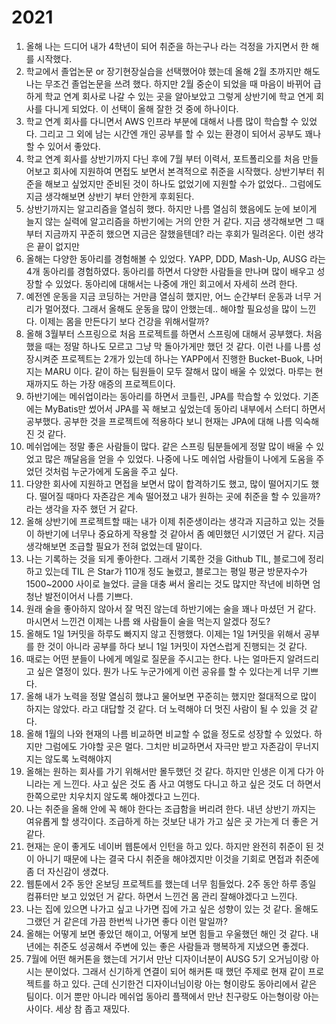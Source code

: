 # 2021

1. 올해 나는 드디어 내가 4학년이 되어 취준을 하는구나 라는 걱정을 가지면서 한 해를 시작했다.
2. 학교에서 졸업논문 or 장기현장실습을 선택했어야 했는데 올해 2월 초까지만 해도 나는 무조건 졸업논문을 쓰려 했다. 하지만 2월 중순이 되었을 때 마음이 바뀌어 급하게 학교 연계 회사로 나갈 수 있는 곳을 알아보았고 그렇게 상반기에 학교 연게 회사를 다니게 되었다. 이 선택이 올해 잘한 것 중에 하나이다.
3. 학교 연계 회사를 다니면서 AWS 인프라 부분에 대해서 나름 많이 학습할 수 있었다. 그리고 그 외에 남는 시간엔 개인 공부를 할 수 있는 환경이 되어서 공부도 꽤나 할 수 있어서 좋았다.
4. 학교 연계 회사를 상반기까지 다닌 후에 7월 부터 이력서, 포트폴리오를 처음 만들어보고 회사에 지원하여 면접도 보면서 본격적으로 취준을 시작했다. 상반기부터 취준을 해보고 싶었지만 준비된 것이 하나도 없었기에 지원할 수가 없었다.. 그럼에도 지금 생각해보면 상반기 부터 안한게 후회된다.
5. 상반기까지는 알고리즘을 열심히 했다. 하지만 나름 열심히 했음에도 눈에 보이게 늘지 않는 실력에 알고리즘을 하반기에는 거의 안한 거 같다. 지금 생각해보면 그 때부터 지금까지 꾸준히 했으면 지금은 잘했을텐데? 라는 후회가 밀려온다. 이런 생각은 끝이 없지만
6. 올해는 다양한 동아리를 경험해볼 수 있었다. YAPP, DDD, Mash-Up, AUSG 라는 4개 동아리를 경험하였다. 동아리를 하면서 다양한 사람들을 만나며 많이 배우고 성장할 수 있었다. 동아리에 대해서는 나중에 개인 회고에서 자세히 쓰려 한다.
7. 예전엔 운동을 지금 코딩하는 거만큼 열심히 했지만, 어느 순간부터 운동과 너무 거리가 멀어졌다. 그래서 올해도 운동을 많이 안했는데.. 해야할 필요성을 많이 느낀다. 이제는 몸을 만든다기 보다 건강을 위해서랄까?
8. 올해 3월부터 스프링으로 처음 프로젝트를 하면서 스프링에 대해서 공부했다. 처음 했을 때는 정말 하나도 모르고 그냥 막 돌아가게만 했던 것 같다. 이런 나를 나름 성장시켜준 프로젝트는 2개가 있는데 하나는 YAPP에서 진행한 Bucket-Buok, 나머지는 MARU 이다. 같이 하는 팀원들이 모두 잘해서 많이 배울 수 있었다. 마루는 현재까지도 하는 가장 애증의 프로젝트이다.
9. 하반기에는 메쉬업이라는 동아리를 하면서 코틀린, JPA를 학습할 수 있었다. 기존에는 MyBatis만 썼어서 JPA를 꼭 해보고 싶었는데 동아리 내부에서 스터디 하면서 공부했다. 공부한 것을 프로젝트에 적용하다 보니 현재는 JPA에 대해 나름 익숙해진 것 같다.
10. 메쉬업에는 정말 좋은 사람들이 많다. 같은 스프링 팀분들에게 정말 많이 배울 수 있었고 많은 깨달음을 얻을 수 있었다. 나중에 나도 메쉬업 사람들이 나에게 도움을 주었던 것처럼 누군가에게 도움을 주고 싶다. 
11. 다양한 회사에 지원하고 면접을 보면서 많이 합격하기도 했고, 많이 떨어지기도 했다. 떨어질 때마다 자존감은 계속 떨어졌고 내가 원하는 곳에 취준을 할 수 있을까? 라는 생각을 자주 했던 거 같다.
12. 올해 상반기에 프로젝트할 때는 내가 이제 취준생이라는 생각과 지금하고 있는 것들이 하반기에 너무나 중요하게 작용할 것 같아서 좀 예민했던 시기였던 거 같다. 지금 생각해보면 조급할 필요가 전혀 없었는데 말이다.
13. 나는 기록하는 것을 되게 좋아한다. 그래서 기록한 것을 Github TIL, 블로그에 정리하고 있는데 TIL 은 Star가 110개 정도 눌렸고, 블로그는 평일 평균 방문자수가 1500~2000 사이로 늘었다. 글을 대충 써서 올리는 것도 많지만 작년에 비하면 엄청난 발전이어서 나름 기쁘다.
14. 원래 술을 좋아하지 않아서 잘 먹진 않는데 하반기에는 술을 꽤나 마셨던 거 같다. 마시면서 느낀건 이제는 나름 왜 사람들이 술을 먹는지 알겠다 정도? 
15. 올해도 1일 1커밋을 하루도 빠지지 않고 진행했다. 이제는 1일 1커밋을 위해서 공부를 한 것이 아니라 공부를 하다 보니 1일 1커밋이 자연스럽게 진행되는 것 같다. 
16. 때로는 어떤 분들이 나에게 메일로 질문을 주시고는 한다. 나는 얼마든지 알려드리고 싶은 열정이 있다. 뭔가 나도 누군가에게 이런 공유를 할 수 있다는게 너무 기쁘다.
17. 올해 내가 노력을 정말 열심히 했냐고 물어보면 꾸준히는 했지만 절대적으로 많이 하지는 않았다. 라고 대답할 것 같다. 더 노력해야 더 멋진 사람이 될 수 있을 것 같다.
18. 올해 1월의 나와 현재의 나름 비교하면 비교할 수 없을 정도로 성장할 수 있었다. 하지만 그럼에도 가야할 곳은 멀다. 그치만 비교하면서 자극만 받고 자존감이 무너지지는 않도록 노력해야지
19. 올해는 원하는 회사를 가기 위해서만 몰두했던 것 같다. 하지만 인생은 이게 다가 아니라는 게 느낀다. 사고 싶은 것도 좀 사고 여행도 다니고 하고 싶은 것도 더 하면서 한쪽으로만 치우치지 않도록 해야겠다고 느낀다.
20. 나는 취준을 올해 안에 꼭 해야 한다는 조급함을 버리려 한다. 내년 상반기 까지는 여유롭게 할 생각이다. 조급하게 하는 것보단 내가 가고 싶은 곳 가는게 더 좋은 거 같다.
21. 현재는 운이 좋게도 네이버 웹툰에서 인턴을 하고 있다. 하지만 완전히 취준이 된 것이 아니기 때문에 나는 결국 다시 취준을 해야겠지만 이것을 기회로 면접과 취준에 좀 더 자신감이 생겼다.
22. 웹툰에서 2주 동안 온보딩 프로젝트를 했는데 너무 힘들었다. 2주 동안 하루 종일 컴퓨터만 보고 있었던 거 같다. 하면서 느낀건 몸 관리 잘해야겠다고 느낀다.
23. 나는 집에 있으면 나가고 싶고 나가면 집에 가고 싶은 성향이 있는 것 같다. 올해도 그랬던 거 같은데 가끔 한번씩 나가면 좋다 이런 말일까?
24. 올해는 어떻게 보면 좋았던 해이고, 어떻게 보면 힘들고 우울했던 해인 것 같다. 내년에는 취준도 성공해서 주변에 있는 좋은 사람들과 행복하게 지냈으면 좋겠다.
25. 7월에 어떤 해커톤을 했는데 거기서 만난 디자이너분이 AUSG 5기 오거님이랑 아시는 분이었다. 그래서 신기하게 연결이 되어 해커톤 때 했던 주제로 현재 같이 프로젝트를 하고 있다. 근데 신기한건 디자이너님이랑 아는 형이랑도 동아리에서 같은 팀이다. 이거 뿐만 아니라 메쉬업 동아리 플잭에서 만난 친구랑도 아는형이랑 아는사이다. 세상 참 좁고 재밌다.   